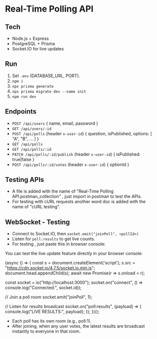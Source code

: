 # Real-Time Polling API

## Tech
- Node.js + Express
- PostgreSQL + Prisma
- Socket.IO for live updates

## Run
1. Set `.env` (DATABASE_URL, PORT).
2. `npm i`
3. `npx prisma generate`
4. `npx prisma migrate dev --name init`
5. `npm run dev`

## Endpoints
- `POST /api/users` { name, email, password }
- `GET /api/users/:id`
- `POST /api/polls` (header `x-user-id`) { question, isPublished, options: [ "A", "B", ... ] }
- `GET /api/polls`
- `GET /api/polls/:id`
- `PATCH /api/polls/:id/publish` (header `x-user-id`) { isPublished: true|false }
- `POST /api/polls/:id/votes` (header `x-user-id`) { optionId }

## Testing APIs
- A file is added with the name of "Real-Time Polling API.postman_collection" , just import in postman to test the APIs.
- For testing with cURL requests another word doc is added with the name of "cURL testing".

## WebSocket - Testing
- Connect to Socket.IO, then `socket.emit("joinPoll", <pollId>)`
- Listen for `poll:results` to get live counts.
- For testing , just paste this in browser console:

You can test the live update feature directly in your browser console:

(async () => {
  const s = document.createElement('script');
  s.src = "https://cdn.socket.io/4.7.5/socket.io.min.js";
  document.head.appendChild(s);
  await new Promise(r => s.onload = r);

  const socket = io("http://localhost:3000");
  socket.on("connect", () => console.log("Connected:", socket.id));

  // Join a poll room
  socket.emit("joinPoll", 1);

  // Listen for results broadcast
  socket.on("poll:results", (payload) => {
    console.log("LIVE RESULTS:", payload);
  });
})();

- Each poll has its own room (e.g., poll:1).
- After joining, when any user votes, the latest results are broadcast instantly to everyone in that room.

